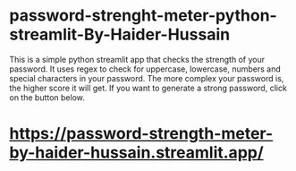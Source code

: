 # password-strenght-meter-python-streamlit-By-Haider-Hussain

This is a simple python streamlit app that checks the strength of your password. It uses regex to check for uppercase, lowercase, numbers and special characters in your password. The more complex your password is, the higher score it will get.
If you want to generate a strong password, click on the button below.


# https://password-strength-meter-by-haider-hussain.streamlit.app/